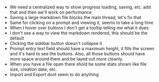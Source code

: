 - We need a centralized way to show progress loading, saving, etc. add that and then we'll work on performance
- Saving a large markdown file blocks the main thread, let's fix that
- Same for clicking on a prompt and viewing it, seems to take a long time
- When I hover over buttons I don't get a tooltip telling me what it does
- I don't see a way to view the markdown rendered, this should be the default
- Clicking the sidebar button doesn't collapse it
- Prompt entry text field should have a maximum height, it fills the screen and it's hard to see the buttons. Also, all those buttons should have more space around them and be layed out more cleanly.
- When you have a file open there shold be some stats shown like file size, creation date, etc.
- Import and Export dont seem to do anything